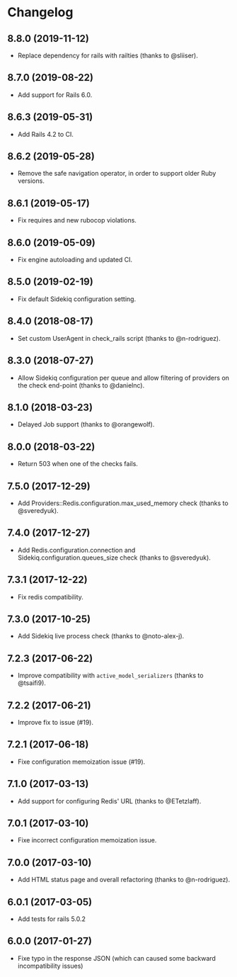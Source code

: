# Changelog

## 8.8.0 (2019-11-12)

- Replace dependency for rails with railties (thanks to @sliiser).

## 8.7.0 (2019-08-22)

- Add support for Rails 6.0.

## 8.6.3 (2019-05-31)

- Add Rails 4.2 to CI.

## 8.6.2 (2019-05-28)

- Remove the safe navigation operator, in order to support older Ruby versions.

## 8.6.1 (2019-05-17)

- Fix requires and new rubocop violations.

## 8.6.0 (2019-05-09)

- Fix engine autoloading and updated CI.

## 8.5.0 (2019-02-19)

- Fix default Sidekiq configuration setting.

## 8.4.0 (2018-08-17)

- Set custom UserAgent in check_rails script (thanks to @n-rodriguez).

## 8.3.0 (2018-07-27)

- Allow Sidekiq configuration per queue and allow filtering of providers on the check end-point (thanks to @danielnc).

## 8.1.0 (2018-03-23)

- Delayed Job support (thanks to @orangewolf).

## 8.0.0 (2018-03-22)

- Return 503 when one of the checks fails.

## 7.5.0 (2017-12-29)

- Add Providers::Redis.configuration.max_used_memory check (thanks to @sveredyuk).

## 7.4.0 (2017-12-27)

- Add Redis.configuration.connection and Sidekiq.configuration.queues_size check (thanks to @sveredyuk).

## 7.3.1 (2017-12-22)

- Fix redis compatibility.

## 7.3.0 (2017-10-25)

- Add Sidekiq live process check (thanks to @noto-alex-j).

## 7.2.3 (2017-06-22)

- Improve compatibility with `active_model_serializers` (thanks to @tsaifi9).

## 7.2.2 (2017-06-21)

- Improve fix to issue (#19).

## 7.2.1 (2017-06-18)

- Fixe configuration memoization issue (#19).

## 7.1.0 (2017-03-13)

- Add support for configuring Redis' URL (thanks to @ETetzlaff).

## 7.0.1 (2017-03-10)

- Fixe incorrect configuration memoization issue.

## 7.0.0 (2017-03-10)

- Add HTML status page and overall refactoring (thanks to @n-rodriguez).

## 6.0.1 (2017-03-05)

- Add tests for rails 5.0.2

## 6.0.0 (2017-01-27)

- Fixe typo in the response JSON (which can caused some backward incompatibility issues)
